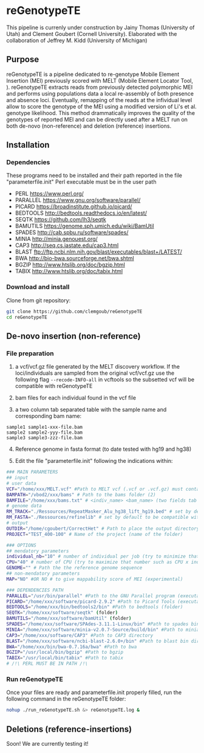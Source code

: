 # reGenotypeTE
This pipeline is currenly under construction by Jainy Thomas (University of Utah) and Clement Goubert (Cornell University).
Elaborated with the collaboration of Jeffrey M. Kidd (University of Michigan)

## Purpose

reGenotypeTE is a pipeline dedicated to re-genotype Mobile Element Insertion (MEI) previously scored with MELT (Mobile Element Locator Tool, ). reGenotypeTE extracts reads from previously detected polymorphic MEI and performs using populations data a local re-assembly of both presence and absence loci. Eventually, remapping of the reads at the infividual level allow to score the genotype of the MEI using a modified version of Li's et al. genotype likelihood. This method drammatically improves the quality of the genotypes of reported MEI and can be directly used after a MELT run on both de-novo (non-reference) and deletion (reference) insertions.

## Installation

### Dependencies

These programs need to be installed and their path reported in the file "parameterfile.init"
Perl executable must be in the user path

* PERL https://www.perl.org/
* PARALLEL https://www.gnu.org/software/parallel/
* PICARD https://broadinstitute.github.io/picard/
* BEDTOOLS http://bedtools.readthedocs.io/en/latest/
* SEQTK https://github.com/lh3/seqtk
* BAMUTILS https://genome.sph.umich.edu/wiki/BamUtil
* SPADES http://cab.spbu.ru/software/spades/
* MINIA http://minia.genouest.org/
* CAP3 http://seq.cs.iastate.edu/cap3.html
* BLAST ftp://ftp.ncbi.nlm.nih.gov/blast/executables/blast+/LATEST/
* BWA http://bio-bwa.sourceforge.net/bwa.shtml
* BGZIP http://www.htslib.org/doc/bgzip.html
* TABIX http://www.htslib.org/doc/tabix.html

### Download and install

Clone from git repository:

```sh
git clone https://github.com/clemgoub/reGenotypeTE
cd reGenotypeTE
```

## De-novo insertion (non-reference)

### File preparation
1. a vcf/vcf.gz file generated by the MELT discovery workflow. If the loci/individuals are sampled from the original vcf/vcf.gz use the following flag `--recode-INFO-all` in vcftools so the subsetted vcf will be compatible with reGenotypeTE

2. bam files for each individual found in the vcf file

3. a two column tab separated table with the sample name and corresponding bam name:

```
sample1 sample1-xxx-file.bam
sample2 sample2-yyy-file.bam
sample3 sample3-zzz-file.bam
```
4. Reference genome in fasta format (to date tested with hg19 and hg38)

5. Edit the file "parameterfile.init" following the indications within:

```sh
### MAIN PARAMETERS
## input
# user data
VCF="/home/xxx/MELT.vcf" #Path to MELT vcf (.vcf or .vcf.gz) must contain INFO field with TSD and MEI type (1)
BAMPATH="/vbod2/xxx/bams" # Path to the bams folder (2)
BAMFILE="/home/xxx/bams.txt" # <indiv_name> <bam_name> (two fields tab separated table) (3)
# genome data
RM_TRACK="./Ressources/RepeatMasker_Alu_hg38_lift_hg19.bed" # set by default for hg19 / use ./Ressources/RepeatMasker_Alu_hg38.bed
RM_FASTA="./Ressources/refinelib" # set by default to be compatible with the Repeat Masker track included in the package
# output
OUTDIR="/home/cgoubert/CorrectHet" # Path to place the output directory (will be named after PROJECT); OUTDIR must exist
PROJECT="TEST_400-100" # Name of the project (name of the folder)

### OPTIONS
## mendatory parameters
individual_nb="10" # number of individual per job (try to minimize that number)
CPU="40" # number of CPU (try to maximize that number such as CPU x individual_nb = total nb of individuals)
GENOME="" # Path the the reference genome sequence
## non-mendatory parameters
MAP="NO" #OR NO # to give mappability score of MEI (experimental)

### DEPENDENCIES PATH
PARALLEL="/usr/bin/parallel" #Path to the GNU Parallel program (executable)
PICARD="/home/xxx/software/picard-2.9.2" #Path to Picard Tools (executable)
BEDTOOLS="/home/xxx/bin/bedtools2/bin" #Path to bedtools (folder)
SEQTK="/home/xxx/software/seqtk" (folder)
BAMUTILS="/home/xxx/software/bamUtil" (folder)
SPADES="/home/xxx/software/SPAdes-3.11.1-Linux/bin" #Path to spades bin directory (to locate spades.py and dispades.py)
MINIA="/home/xxx/software/minia-v2.0.7-Source/build/bin" #Path to minia bin directory
CAP3="/home/xxx/software/CAP3" #Path to CAP3 directory
BLAST="/home/xxx/software/ncbi-blast-2.6.0+/bin" #Path to blast bin directory
BWA="/home/xxx/bin/bwa-0.7.16a/bwa" #Path to bwa
BGZIP="/usr/local/bin/bgzip" #Path to bgzip
TABIX="/usr/local/bin/tabix" #Path to tabix
# /!\ PERL MUST BE IN PATH /!\
```

### Run reGenotypeTE

Once your files are ready and parameterfile.init properly filled, run the following command in the reGenotypeTE folder:

```sh
nohup ./run_reGenotypeTE.sh &> reGenotypeTE.log &
```
## Deletions (reference-insertions)
Soon! We are currently testing it!
